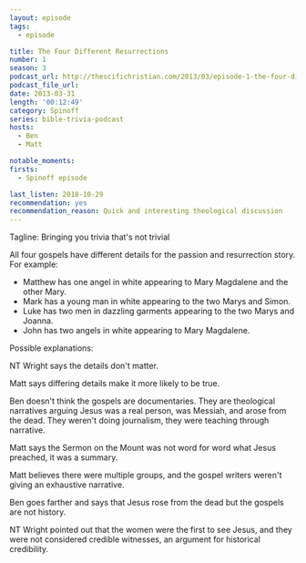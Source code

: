```yaml
---
layout: episode
tags:
  - episode

title: The Four Different Resurrections
number: 1
season: 3
podcast_url: http://thescifichristian.com/2013/03/episode-1-the-four-different-resurrections/
podcast_file_url: 
date: 2013-03-31
length: '00:12:49'
category: Spinoff
series: bible-trivia-podcast
hosts:
  - Ben
  - Matt

notable_moments:
firsts:
  - Spinoff episode

last_listen: 2018-10-29
recommendation: yes
recommendation_reason: Quick and interesting theological discussion
---
```

Tagline: Bringing you trivia that's not trivial

All four gospels have different details for the passion and resurrection story. For example:

- Matthew has one angel in white appearing to Mary Magdalene and the other Mary.
- Mark has a young man in white appearing to the two Marys and Simon.
- Luke has two men in dazzling garments appearing to the two Marys and Joanna.
- John has two angels in white appearing to Mary Magdalene. 

Possible explanations:

NT Wright says the details don't matter. 

Matt says differing details make it more likely to be true. 

Ben doesn't think the gospels are documentaries. They are theological narratives arguing Jesus was a real person, was Messiah, and arose from the dead. They weren't doing journalism, they were teaching through narrative. 

Matt says the Sermon on the Mount was not word for word what Jesus preached, it was a summary.

Matt believes there were multiple groups, and the gospel writers weren't giving an exhaustive narrative.

Ben goes farther and says that Jesus rose from the dead but the gospels are not history.

NT Wright pointed out that the women were the first to see Jesus, and they were not considered credible witnesses, an argument for historical credibility.